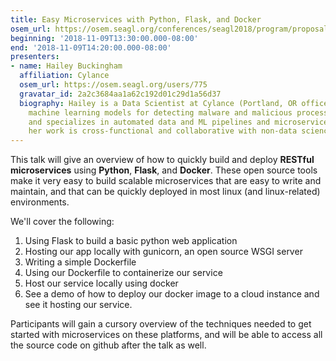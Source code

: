 ```yaml
---
title: Easy Microservices with Python, Flask, and Docker
osem_url: https://osem.seagl.org/conferences/seagl2018/program/proposals/501
beginning: '2018-11-09T13:30:00.000-08:00'
end: '2018-11-09T14:20:00.000-08:00'
presenters:
- name: Hailey Buckingham
  affiliation: Cylance
  osem_url: https://osem.seagl.org/users/775
  gravatar_id: 2a2c3684aa1a62c192d01c29d1a56d37
  biography: Hailey is a Data Scientist at Cylance (Portland, OR office). She develops
    machine learning models for detecting malware and malicious process behavior,
    and specializes in automated data and ML pipelines and microservices. Much of
    her work is cross-functional and collaborative with non-data science teams.
---
```


This talk will give an overview of how to quickly build and deploy **RESTful microservices** using **Python**, **Flask**, and **Docker**. These open source tools make it very easy to build scalable microservices that are easy to write and maintain, and that can be quickly deployed in most linux (and linux-related) environments.

We'll cover the following:

1. Using Flask to build a basic python web application
2. Hosting our app locally with gunicorn, an open source WSGI server
3. Writing a simple Dockerfile
4. Using our Dockerfile to containerize our service
5. Host our service locally using docker
6. See a demo of how to deploy our docker image to a cloud instance and see it hosting our service.

Participants will gain a cursory overview of the techniques needed to get started with microservices on these platforms, and will be able to access all the source code on github after the talk as well.
